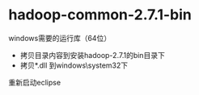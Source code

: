 # hadoop-common-2.7.1-bin
windows需要的运行库（64位）


* 拷贝目录内容到安装hadoop-2.7.1的bin目录下
* 拷贝*.dll 到windows\system32下

重新启动eclipse
